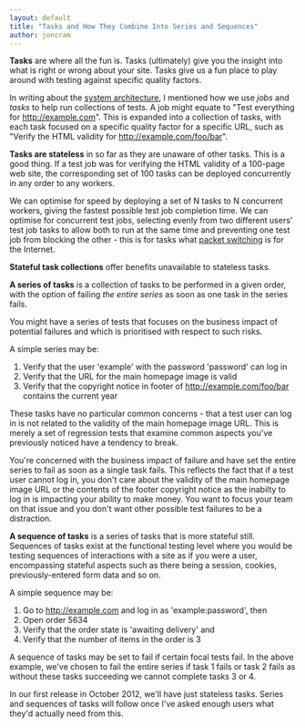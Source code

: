 ```yaml
---
layout: default
title: "Tasks and How They Combine Into Series and Sequences"
author: joncram
---
```

    
**Tasks** are where all the fun is. Tasks (ultimately) give you the insight
into what is right or wrong about your site. Tasks give us a fun place to play
around with testing against specific quality factors.

In writing about the [system architecture](/architecture-overview/),
I mentioned how we use *jobs* and *tasks* to help run collections
of tests. A job might equate to "Test everything for http://example.com". This
is expanded into a collection of tasks, with each task focused on a specific
quality factor for a specific URL, such as "Verify the HTML validity for http://example.com/foo/bar".

**Tasks are stateless** in so far as they are unaware of other tasks. This is a good thing.
If a test job was for verifying the HTML validity of a 100-page web site, the corresponding set of
100 tasks can be deployed concurrently in any order to any workers.

We can optimise for speed by deploying a set of N tasks to N concurrent workers, giving the fastest possible test job
completion time. We can optimise for concurrent test jobs, selecting evenly from two different
users' test job tasks to allow both to run at the same time and preventing one test job
from blocking the other - this is for tasks what [packet switching](https://en.wikipedia.org/wiki/Packet_switching) is for the Internet.

**Stateful task collections** offer benefits unavailable to stateless tasks.

**A series of tasks** is a collection of tasks to be performed in a given order,
with the option of failing *the entire series* as soon as one task in the series fails.

You might have a series of tests that focuses on the business impact of potential failures
and which is prioritised with respect to such risks.

A simple series may be:

1. Verify that the user 'example' with the password 'password' can log in
2. Verify that the URL for the main homepage image is valid
3. Verify that the copyright notice in footer of http://example.com/foo/bar contains the current year

These tasks have no particular common concerns - that a test user can log in
is not related to the validity of the main homepage image URL. This is merely a set of regression tests
that examine common aspects you've previously noticed have a tendency to break.

You're concerned with the business impact of failure and have set the entire
series to fail as soon as a single task fails. This reflects the fact that if a test
user cannot log in, you don't care about the validity of the main homepage image URL
or the contents of the footer copyright notice as the inabilty to log in is impacting
your ability to make money. You want to focus your team on that issue and you don't
want other possible test failures to be a distraction.

**A sequence of tasks** is a series of tasks that is more stateful still. Sequences of tasks
exist at the functional testing level where you would be testing sequences of interactions
with a site as if you were a user, encompassing stateful aspects such as there being a session, cookies,
previously-entered form data and so on.

A simple sequence may be:

1. Go to http://example.com and log in as 'example:password', then
2. Open order 5634
3. Verify that the order state is 'awaiting delivery' and
4. Verify that the number of items in the order is 3

A sequence of tasks may be set to fail if certain focal tests fail. In the above
example, we've chosen to fail the entire series if task 1 fails or task 2 fails
as without these tasks succeeding we cannot complete tasks 3 or 4.

In our first release in October 2012, we'll have just stateless
tasks. Series and sequences of tasks will follow once I've asked enough users what they'd actually need from this.
